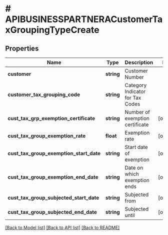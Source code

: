# # APIBUSINESSPARTNERACustomerTaxGroupingTypeCreate

## Properties

Name | Type | Description | Notes
------------ | ------------- | ------------- | -------------
**customer** | **string** | Customer Number |
**customer_tax_grouping_code** | **string** | Category Indicator for Tax Codes |
**cust_tax_grp_exemption_certificate** | **string** | Number of exemption certificate | [optional]
**cust_tax_group_exemption_rate** | **float** | Exemption rate | [optional]
**cust_tax_group_exemption_start_date** | **string** | Start date of exemption | [optional]
**cust_tax_group_exemption_end_date** | **string** | Date on which exemption ends | [optional]
**cust_tax_group_subjected_start_date** | **string** | Subjected from | [optional]
**cust_tax_group_subjected_end_date** | **string** | Subjected until | [optional]

[[Back to Model list]](../../README.md#models) [[Back to API list]](../../README.md#endpoints) [[Back to README]](../../README.md)
